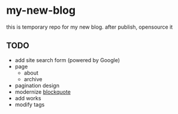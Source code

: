 my-new-blog
===========

this is temporary repo for my new blog. after publish, opensource it

TODO
----

* add site search form (powered by Google)
* page
	* about
	* archive
* pagination design
* modernize [blockquote](http://tympanus.net/codrops/2012/07/25/modern-block-quote-styles/)
* add works
* modify tags
